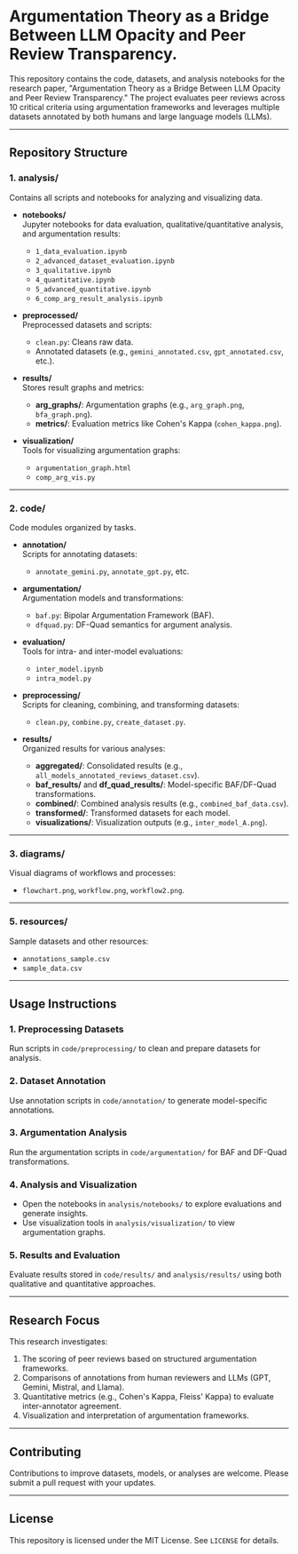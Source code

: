 # Argumentation Theory as a Bridge Between LLM Opacity and Peer Review Transparency.

This repository contains the code, datasets, and analysis notebooks for the research paper, "Argumentation Theory as a Bridge Between LLM Opacity and Peer Review Transparency." The project evaluates peer reviews across 10 critical criteria using argumentation frameworks and leverages multiple datasets annotated by both humans and large language models (LLMs).

---

## Repository Structure

### 1. **analysis/**
Contains all scripts and notebooks for analyzing and visualizing data.

- **notebooks/**  
  Jupyter notebooks for data evaluation, qualitative/quantitative analysis, and argumentation results:
  - `1_data_evaluation.ipynb`  
  - `2_advanced_dataset_evaluation.ipynb`  
  - `3_qualitative.ipynb`  
  - `4_quantitative.ipynb`  
  - `5_advanced_quantitative.ipynb`  
  - `6_comp_arg_result_analysis.ipynb`  

- **preprocessed/**  
  Preprocessed datasets and scripts:  
  - `clean.py`: Cleans raw data.  
  - Annotated datasets (e.g., `gemini_annotated.csv`, `gpt_annotated.csv`, etc.).  

- **results/**  
  Stores result graphs and metrics:  
  - **arg_graphs/**: Argumentation graphs (e.g., `arg_graph.png`, `bfa_graph.png`).  
  - **metrics/**: Evaluation metrics like Cohen's Kappa (`cohen_kappa.png`).  

- **visualization/**  
  Tools for visualizing argumentation graphs:  
  - `argumentation_graph.html`  
  - `comp_arg_vis.py`  

---

### 2. **code/**
Code modules organized by tasks.

- **annotation/**  
  Scripts for annotating datasets:  
  - `annotate_gemini.py`, `annotate_gpt.py`, etc.  

- **argumentation/**  
  Argumentation models and transformations:  
  - `baf.py`: Bipolar Argumentation Framework (BAF).  
  - `dfquad.py`: DF-Quad semantics for argument analysis.  

- **evaluation/**  
  Tools for intra- and inter-model evaluations:  
  - `inter_model.ipynb`  
  - `intra_model.py`  

- **preprocessing/**  
  Scripts for cleaning, combining, and transforming datasets:  
  - `clean.py`, `combine.py`, `create_dataset.py`.  

- **results/**  
  Organized results for various analyses:  
  - **aggregated/**: Consolidated results (e.g., `all_models_annotated_reviews_dataset.csv`).  
  - **baf_results/** and **df_quad_results/**: Model-specific BAF/DF-Quad transformations.  
  - **combined/**: Combined analysis results (e.g., `combined_baf_data.csv`).  
  - **transformed/**: Transformed datasets for each model.  
  - **visualizations/**: Visualization outputs (e.g., `inter_model_A.png`).  

---

### 3. **diagrams/**
Visual diagrams of workflows and processes:  
- `flowchart.png`, `workflow.png`, `workflow2.png`.

---

### 5. **resources/**
Sample datasets and other resources:  
- `annotations_sample.csv`  
- `sample_data.csv`  

---

## Usage Instructions

### 1. **Preprocessing Datasets**
Run scripts in `code/preprocessing/` to clean and prepare datasets for analysis.

### 2. **Dataset Annotation**
Use annotation scripts in `code/annotation/` to generate model-specific annotations.

### 3. **Argumentation Analysis**
Run the argumentation scripts in `code/argumentation/` for BAF and DF-Quad transformations.

### 4. **Analysis and Visualization**
- Open the notebooks in `analysis/notebooks/` to explore evaluations and generate insights.
- Use visualization tools in `analysis/visualization/` to view argumentation graphs.

### 5. **Results and Evaluation**
Evaluate results stored in `code/results/` and `analysis/results/` using both qualitative and quantitative approaches.

---

## Research Focus

This research investigates:
1. The scoring of peer reviews based on structured argumentation frameworks.
2. Comparisons of annotations from human reviewers and LLMs (GPT, Gemini, Mistral, and Llama).
3. Quantitative metrics (e.g., Cohen's Kappa, Fleiss' Kappa) to evaluate inter-annotator agreement.
4. Visualization and interpretation of argumentation frameworks.

---

## Contributing

Contributions to improve datasets, models, or analyses are welcome. Please submit a pull request with your updates.

---

## License

This repository is licensed under the MIT License. See `LICENSE` for details.
